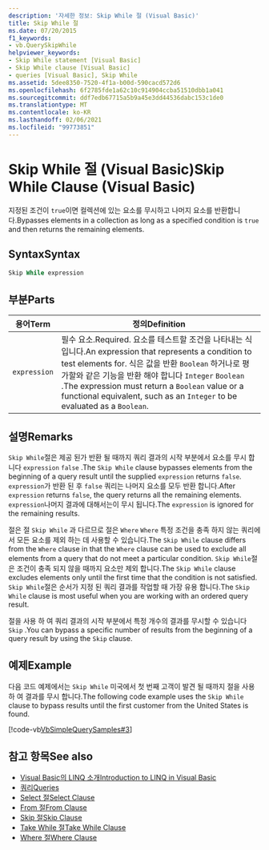```yaml
---
description: '자세한 정보: Skip While 절 (Visual Basic)'
title: Skip While 절
ms.date: 07/20/2015
f1_keywords:
- vb.QuerySkipWhile
helpviewer_keywords:
- Skip While statement [Visual Basic]
- Skip While clause [Visual Basic]
- queries [Visual Basic], Skip While
ms.assetid: 5dee8350-7520-4f1a-b00d-590cacd572d6
ms.openlocfilehash: 6f2785fde1a62c10c914904ccba51510dbb1a041
ms.sourcegitcommit: ddf7edb67715a5b9a45e3dd44536dabc153c1de0
ms.translationtype: MT
ms.contentlocale: ko-KR
ms.lasthandoff: 02/06/2021
ms.locfileid: "99773851"
---
```

# <a name="skip-while-clause-visual-basic"></a><span data-ttu-id="0af2f-103">Skip While 절 (Visual Basic)</span><span class="sxs-lookup"><span data-stu-id="0af2f-103">Skip While Clause (Visual Basic)</span></span>

<span data-ttu-id="0af2f-104">지정된 조건이 `true`이면 컬렉션에 있는 요소를 무시하고 나머지 요소를 반환합니다.</span><span class="sxs-lookup"><span data-stu-id="0af2f-104">Bypasses elements in a collection as long as a specified condition is `true` and then returns the remaining elements.</span></span>  
  
## <a name="syntax"></a><span data-ttu-id="0af2f-105">Syntax</span><span class="sxs-lookup"><span data-stu-id="0af2f-105">Syntax</span></span>  
  
```vb  
Skip While expression  
```  
  
## <a name="parts"></a><span data-ttu-id="0af2f-106">부분</span><span class="sxs-lookup"><span data-stu-id="0af2f-106">Parts</span></span>  
  
|<span data-ttu-id="0af2f-107">용어</span><span class="sxs-lookup"><span data-stu-id="0af2f-107">Term</span></span>|<span data-ttu-id="0af2f-108">정의</span><span class="sxs-lookup"><span data-stu-id="0af2f-108">Definition</span></span>|  
|---|---|  
|`expression`|<span data-ttu-id="0af2f-109">필수 요소.</span><span class="sxs-lookup"><span data-stu-id="0af2f-109">Required.</span></span> <span data-ttu-id="0af2f-110">요소를 테스트할 조건을 나타내는 식입니다.</span><span class="sxs-lookup"><span data-stu-id="0af2f-110">An expression that represents a condition to test elements for.</span></span> <span data-ttu-id="0af2f-111">식은 값을 반환 `Boolean` 하거나로 평가할와 같은 기능을 반환 해야 합니다 `Integer` `Boolean` .</span><span class="sxs-lookup"><span data-stu-id="0af2f-111">The expression must return a `Boolean` value or a functional equivalent, such as an `Integer` to be evaluated as a `Boolean`.</span></span>|  
  
## <a name="remarks"></a><span data-ttu-id="0af2f-112">설명</span><span class="sxs-lookup"><span data-stu-id="0af2f-112">Remarks</span></span>  

 <span data-ttu-id="0af2f-113">`Skip While`절은 제공 된가 반환 될 때까지 쿼리 결과의 시작 부분에서 요소를 무시 합니다 `expression` `false` .</span><span class="sxs-lookup"><span data-stu-id="0af2f-113">The `Skip While` clause bypasses elements from the beginning of a query result until the supplied `expression` returns `false`.</span></span> <span data-ttu-id="0af2f-114">`expression`가 반환 된 후 `false` 쿼리는 나머지 요소를 모두 반환 합니다.</span><span class="sxs-lookup"><span data-stu-id="0af2f-114">After `expression` returns `false`, the query returns all the remaining elements.</span></span> <span data-ttu-id="0af2f-115">`expression`나머지 결과에 대해서는이 무시 됩니다.</span><span class="sxs-lookup"><span data-stu-id="0af2f-115">The `expression` is ignored for the remaining results.</span></span>  
  
 <span data-ttu-id="0af2f-116">절은 절 `Skip While` 과 다르므로 절은 `Where` `Where` 특정 조건을 충족 하지 않는 쿼리에서 모든 요소를 제외 하는 데 사용할 수 있습니다.</span><span class="sxs-lookup"><span data-stu-id="0af2f-116">The `Skip While` clause differs from the `Where` clause in that the `Where` clause can be used to exclude all elements from a query that do not meet a particular condition.</span></span> <span data-ttu-id="0af2f-117">`Skip While`절은 조건이 충족 되지 않을 때까지 요소만 제외 합니다.</span><span class="sxs-lookup"><span data-stu-id="0af2f-117">The `Skip While` clause excludes elements only until the first time that the condition is not satisfied.</span></span> <span data-ttu-id="0af2f-118">`Skip While`절은 순서가 지정 된 쿼리 결과를 작업할 때 가장 유용 합니다.</span><span class="sxs-lookup"><span data-stu-id="0af2f-118">The `Skip While` clause is most useful when you are working with an ordered query result.</span></span>  
  
 <span data-ttu-id="0af2f-119">절을 사용 하 여 쿼리 결과의 시작 부분에서 특정 개수의 결과를 무시할 수 있습니다 `Skip` .</span><span class="sxs-lookup"><span data-stu-id="0af2f-119">You can bypass a specific number of results from the beginning of a query result by using the `Skip` clause.</span></span>  
  
## <a name="example"></a><span data-ttu-id="0af2f-120">예제</span><span class="sxs-lookup"><span data-stu-id="0af2f-120">Example</span></span>  

 <span data-ttu-id="0af2f-121">다음 코드 예제에서는 `Skip While` 미국에서 첫 번째 고객이 발견 될 때까지 절을 사용 하 여 결과를 무시 합니다.</span><span class="sxs-lookup"><span data-stu-id="0af2f-121">The following code example uses the `Skip While` clause to bypass results until the first customer from the United States is found.</span></span>  
  
 [!code-vb[VbSimpleQuerySamples#3](~/samples/snippets/visualbasic/VS_Snippets_VBCSharp/VbSimpleQuerySamples/VB/QuerySamples1.vb#3)]  
  
## <a name="see-also"></a><span data-ttu-id="0af2f-122">참고 항목</span><span class="sxs-lookup"><span data-stu-id="0af2f-122">See also</span></span>

- [<span data-ttu-id="0af2f-123">Visual Basic의 LINQ 소개</span><span class="sxs-lookup"><span data-stu-id="0af2f-123">Introduction to LINQ in Visual Basic</span></span>](../../programming-guide/language-features/linq/introduction-to-linq.md)
- [<span data-ttu-id="0af2f-124">쿼리</span><span class="sxs-lookup"><span data-stu-id="0af2f-124">Queries</span></span>](index.md)
- [<span data-ttu-id="0af2f-125">Select 절</span><span class="sxs-lookup"><span data-stu-id="0af2f-125">Select Clause</span></span>](select-clause.md)
- [<span data-ttu-id="0af2f-126">From 절</span><span class="sxs-lookup"><span data-stu-id="0af2f-126">From Clause</span></span>](from-clause.md)
- [<span data-ttu-id="0af2f-127">Skip 절</span><span class="sxs-lookup"><span data-stu-id="0af2f-127">Skip Clause</span></span>](skip-clause.md)
- [<span data-ttu-id="0af2f-128">Take While 절</span><span class="sxs-lookup"><span data-stu-id="0af2f-128">Take While Clause</span></span>](take-while-clause.md)
- [<span data-ttu-id="0af2f-129">Where 절</span><span class="sxs-lookup"><span data-stu-id="0af2f-129">Where Clause</span></span>](where-clause.md)
